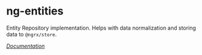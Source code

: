 # ng-entities

Entity Repository implementation. Helps with data normalization and storing data to `@ngrx/store`.

[*Documentation*](https://github.com/salsita/ng-modules/blob/ng-modules/docs/ng-entities/README.md)
